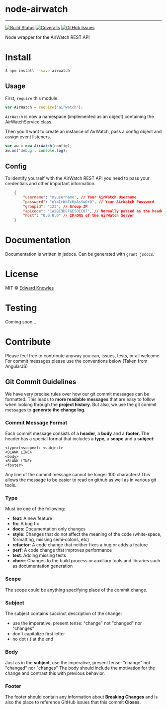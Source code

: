 # node-airwatch
---

[![Build Status](https://img.shields.io/travis/eknowles/node-airwatch/master.svg)](http://travis-ci.org/eknowles/node-airwatch) [![Coveralls](https://img.shields.io/coveralls/eknowles/node-airwatch/master.svg)](https://coveralls.io/r/eknowles/node-airwatch?branch=master) [![GitHub Issues](https://img.shields.io/github/issues/eknowles/node-airwatch.svg)](https://github.com/eknowles/node-airwatch/issues)

Node wrapper for the AirWatch REST API

# Install
```sh
$ npm install --save airwatch
```

## Usage
First, `require` this module.
```js
var AirWatch = require('airwatch');
```

`AirWatch` is now a namespace (implemented as an object) containing the AirWatchService class.

Then you'll want to create an instance of AirWatch, pass a config object and assign event listeners.

```js
var aw = new AirWatch(config);
aw.on('debug', console.log);
```

## Config
To identify yourself with the AirWatch REST API you need to pass your credentials and other important information.

```json
    {
        "username": "myusername", // Your AirWatch Username
        "password": "mYaIrWaTcHpAsSwOrD", // Your AirWatch Password
        "groupid": "123", // Group IP
        "apicode": "1A2BC3DEFGE5OIC87", // Normally passed as the header 'aw-tenant-code'
        "host": "0.0.0.0" // IP/DNS of the AirWatch Server
    }
```

# Documentation

Documentation is written in jsdocs. Can be generated with `grunt jsdocs`.

# License

MIT © [Edward Knowles](http://eknowles.com)

# Testing
Coming soon...


# Contribute
Please feel free to contribute anyway you can, issues, tests, pr all welcome. For commit messages please use the conventions below (Taken from AngularJS)

## Git Commit Guidelines
We have very precise rules over how our git commit messages can be formatted.  This leads to **more
readable messages** that are easy to follow when looking through the **project history**.  But also,
we use the git commit messages to **generate the change log**.

### Commit Message Format
Each commit message consists of a **header**, a **body** and a **footer**.  The header has a special
format that includes a **type**, a **scope** and a **subject**:

```
<type>(<scope>): <subject>
<BLANK LINE>
<body>
<BLANK LINE>
<footer>
```

Any line of the commit message cannot be longer 100 characters! This allows the message to be easier
to read on github as well as in various git tools.

### Type
Must be one of the following:

* **feat**: A new feature
* **fix**: A bug fix
* **docs**: Documentation only changes
* **style**: Changes that do not affect the meaning of the code (white-space, formatting, missing
  semi-colons, etc)
* **refactor**: A code change that neither fixes a bug or adds a feature
* **perf**: A code change that improves performance
* **test**: Adding missing tests
* **chore**: Changes to the build process or auxiliary tools and libraries such as documentation
  generation

### Scope
The scope could be anything specifying place of the commit change.

### Subject
The subject contains succinct description of the change:

* use the imperative, present tense: "change" not "changed" nor "changes"
* don't capitalize first letter
* no dot (.) at the end

### Body
Just as in the **subject**, use the imperative, present tense: "change" not "changed" nor "changes"
The body should include the motivation for the change and contrast this with previous behavior.

### Footer
The footer should contain any information about **Breaking Changes** and is also the place to
reference GitHub issues that this commit **Closes**.
